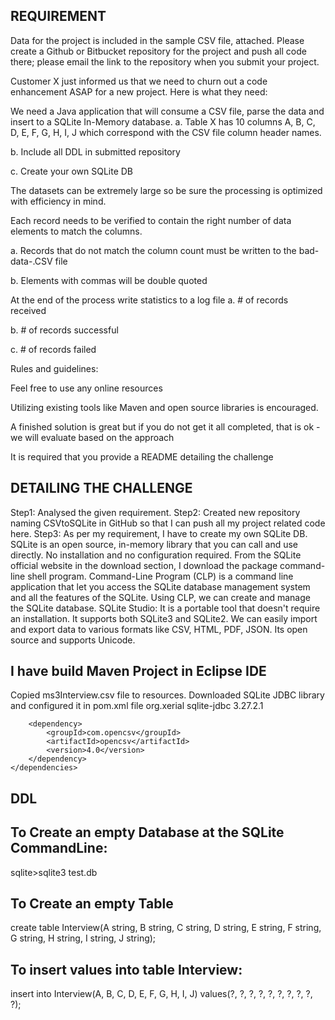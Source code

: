 REQUIREMENT
--------------
Data for the project is included in the sample CSV file, attached. Please create a Github or Bitbucket repository for the project and push all code there; please email the link to the repository when you submit your project.

Customer X just informed us that we need to churn out a code enhancement ASAP for a new project. Here is what they need:

We need a Java application that will consume a CSV file, parse the data and insert to a SQLite In-Memory database.
a. Table X has 10 columns A, B, C, D, E, F, G, H, I, J which correspond with the CSV file column header names.

b. Include all DDL in submitted repository

c. Create your own SQLite DB

The datasets can be extremely large so be sure the processing is optimized with efficiency in mind.

Each record needs to be verified to contain the right number of data elements to match the columns.

a. Records that do not match the column count must be written to the bad-data-.CSV file

b. Elements with commas will be double quoted

At the end of the process write statistics to a log file
a. # of records received

b. # of records successful

c. # of records failed

Rules and guidelines:

Feel free to use any online resources

Utilizing existing tools like Maven and open source libraries is encouraged.

A finished solution is great but if you do not get it all completed, that is ok - we will evaluate based on the approach

It is required that you provide a README detailing the challenge

DETAILING THE CHALLENGE
---------------------------
Step1: Analysed the given requirement.
Step2: Created new repository naming CSVtoSQLite in GitHub so that I can push all my project related code here.
Step3: As per my requirement, I have to create my own SQLite DB.
SQLite is an open source, in-memory library that you can call and use directly. No installation and no configuration required. From the SQLite official website in the download section, I download the package command-line shell program. Command-Line Program (CLP) is a command line application that let you access the SQLite database management system and all the features of the SQLite. Using CLP, we can create and manage the SQLite database.
SQLite Studio: It is a portable tool that doesn't require an installation. It supports both SQLite3 and SQLite2. We can easily import and export data to various formats like CSV, HTML, PDF, JSON. Its open source and supports Unicode.

I have build Maven Project in Eclipse IDE
------------------------------------------
Copied ms3Interview.csv file to resources.
Downloaded SQLite JDBC library and configured it in pom.xml file
<dependencies>
		<!-- https://mvnrepository.com/artifact/org.xerial/sqlite-jdbc -->
		<dependency>
		    <groupId>org.xerial</groupId>
		    <artifactId>sqlite-jdbc</artifactId>
		    <version>3.27.2.1</version>
		</dependency>

		<dependency>
			<groupId>com.opencsv</groupId>
			<artifactId>opencsv</artifactId>
			<version>4.0</version>
		</dependency>
	</dependencies>


DDL
-----
To Create an empty Database at the SQLite CommandLine:
-------------------------------------------------------
sqlite>sqlite3 test.db

To Create an empty Table 
-------------------------------------------------------
create table Interview(A string, B string, C string, D string, E string, F string, G string, H string, I string, J string);

To insert values into table Interview:
---------------------------------------
insert into Interview(A, B, C, D, E, F, G, H, I, J) values(?, ?, ?, ?, ?, ?, ?, ?, ?, ?);
